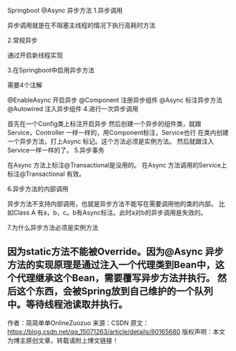 
Springboot @Async 异步方法
1.异步调用

异步调用就是在不阻塞主线程的情况下执行高耗时方法

2.常规异步

通过开启新线程实现

3.在Springboot中启用异步方法

需要4个注解

@EnableAsync 开启异步
@Component 注册异步组件
@Async 标注异步方法
@Autowired 注入异步组件
4.进行一次异步调用

首先在一个Config类上标注开启异步
然后创建一个异步的组件类，就跟Service，Controller 一样一样的，用Component标注，Service也行
在类内创建一个异步方法，打上Async 标记。这个方法必须是实例方法。
然后就跟注入Service一样一样的了。
5.异步事务

在Async 方法上标注@Transactional是没用的。 
在Async 方法调用的Service上标注@Transactional 有效。

6.异步方法的内部调用

异步方法不支持内部调用，也就是异步方法不能写在需要调用他的类的内部。 
比如Class A 有a，b，c。b有Async标注。此时a对b的异步调用是失效的。

7.为什么异步方法必须是实例方法

因为static方法不能被Override。因为@Async 异步方法的实现原理是通过注入一个代理类到Bean中，这个代理继承这个Bean，需要覆写异步方法并执行。 
然后这个东西，会被Spring放到自己维护的一个队列中。等待线程池读取并执行。
--------------------- 
作者：简简单单OnlineZuozuo 
来源：CSDN 
原文：https://blog.csdn.net/qq_15071263/article/details/80165680 
版权声明：本文为博主原创文章，转载请附上博文链接！
